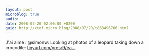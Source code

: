 ```yaml
---
layout: post
microblog: true
audio: 
date: 2008-07-20 02:00:00 +0200
guid: http://xtof.micro.blog/2008/07/20/t863496766.html
---
```

J'ai aimé :  @simonw: Looking at photos of a leopard taking down a crocodile: [tinyurl.com/yresr9/ea...](http://tinyurl.com/yresr9/earth/2008/07/18/ealeopard118.xml)
